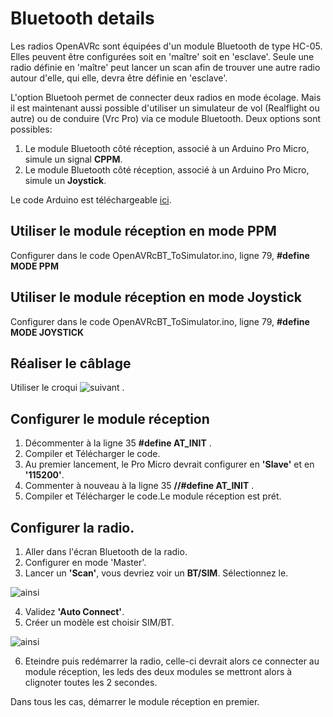# Bluetooth details
Les radios OpenAVRc sont équipées d'un module Bluetooth de type HC-05.
Elles peuvent être configurées soit en 'maître' soit en 'esclave'.
Seule une radio définie en 'maître' peut lancer un scan afin de trouver une autre radio autour d'elle, qui elle, devra être définie en 'esclave'.

L'option Bluetooh permet de connecter deux radios en mode écolage.
Mais il est maintenant aussi possible d'utiliser un simulateur de vol (Realflight ou autre) ou de conduire (Vrc Pro) via ce module Bluetooth.
Deux options sont possibles:
1. Le module Bluetooth côté réception, associé à un Arduino Pro Micro, simule un signal **CPPM**.
2. Le module Bluetooth côté réception, associé à un Arduino Pro Micro, simule un **Joystick**.
 
 Le code Arduino est téléchargeable [ici](https://github.com/Ingwie/OpenAVRc_Hw/tree/V3/Bluetooth/OpenAVRcBT_ToSimulator/OpenAVRcBT_ToSimulator.ino).

## Utiliser le module réception en mode PPM
 Configurer dans le code OpenAVRcBT_ToSimulator.ino, ligne 79,  **#define MODE PPM**

## Utiliser le module réception en mode Joystick
 Configurer dans le code OpenAVRcBT_ToSimulator.ino, ligne 79,  **#define MODE JOYSTICK**
 
## Réaliser le câblage 
Utiliser le croqui ![suivant](https://github.com/Ingwie/OpenAVRc_Hw/tree/V3/Bluetooth/OpenAVRcBT_ToSimulator/BTSIM.jpg) .

## Configurer le module réception
1. Décommenter à la ligne 35 **#define AT_INIT** .
2. Compiler et Télécharger le code.
3. Au premier lancement, le Pro Micro devrait configurer en **'Slave'** et en **'115200'**.
4. Commenter à nouveau à la ligne 35  **//#define AT_INIT** .
5. Compiler et Télécharger le code.Le module réception est prét.

## Configurer la radio.
1. Aller dans l'écran Bluetooth de la radio.
2. Configurer en mode 'Master'.
3. Lancer un **'Scan'**, vous devriez voir un **BT/SIM**.  Sélectionnez le.

![ainsi](https://github.com/Ingwie/OpenAVRc_Hw/tree/V3/Bluetooth/OpenAVRcBT_ToSimulator/BTScanResult.jpg)

4. Validez **'Auto Connect'**.
5. Créer un modèle est choisir SIM/BT.

![ainsi](https://github.com/Ingwie/OpenAVRc_Hw/tree/V3/Bluetooth/OpenAVRcBT_ToSimulator/BTSIM_model.jpg)

6. Eteindre puis redémarrer la radio, celle-ci devrait alors ce connecter au module réception, les leds des deux modules se mettront alors à clignoter toutes les 2 secondes.

Dans tous les cas, démarrer le module réception en premier.


